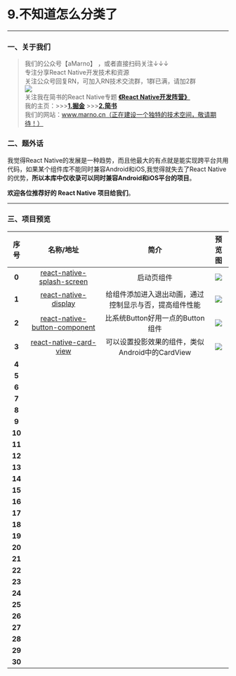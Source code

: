 # 9.不知道怎么分类了
*****
### 一、关于我们
>我们的公众号【aMarno】 ，或者直接扫码关注↓↓↓
</br>专注分享React Native开发技术和资源
</br>关注公众号回复RN，可加入RN技术交流群，1群已满，请加2群
</br>![](http://www.marno.cn)
</br>关注我在简书的React Native专题 **[《React Native开发阵营》](http://www.jianshu.com/c/b4ce1d706d1f)**
</br>我的主页：>>>**[1.掘金](https://gold.xitu.io/user/56c1c513c24aa800534e85f3)** >>>**[2.简书](http://www.jianshu.com/u/174a09ba6c25)**
</br>我们的网站：www.marno.cn（正在建设一个独特的技术空间，敬请期待！）

### 二、题外话
我觉得React Native的发展是一种趋势，而且他最大的有点就是能实现跨平台共用代码，如果某个组件库不能同时兼容Android和iOS,我觉得就失去了React Native的优势，**所以本库中仅收录可以同时兼容Android和iOS平台的项目**。

**欢迎各位推荐好的 React Native 项目给我们**。
*******
### 三、项目预览
|序号|名称/地址|简介|预览图|
|:---:|:---:|:---:|:---:|
|**0**|[react-native-splash-screen](https://github.com/crazycodeboy/react-native-splash-screen)|启动页组件|![](https://raw.githubusercontent.com/crazycodeboy/react-native-splash-screen/master/examples/Screenshots/react-native-splash-screen-iOS.gif)|
|**1**|[react-native-display](https://github.com/sundayhd/react-native-display)|给组件添加进入退出动画，通过控制显示与否，提高组件性能|![](https://cloud.githubusercontent.com/assets/9949238/22396351/f1452940-e55f-11e6-8e9b-ae26396c2051.gif)|
|**2**|[react-native-button-component](https://github.com/jacklam718/react-native-button-component)|比系统Button好用一点的Button组件|![](https://camo.githubusercontent.com/e5265dd258a6dc1a5cf5f0a4c5748d66bc4c5f49/68747470733a2f2f6a61636b6c616d3731382e6769746875622e696f2f72656163742d6e61746976652d627574746f6e2d636f6d706f6e656e742f6275696c642f766964656f2f627574746f6e2d64656d6f2e676966)|
|**3**|[react-native-card-view](https://github.com/jacklam718/react-native-card-view)|可以设置投影效果的组件，类似Android中的CardView|![](https://camo.githubusercontent.com/ba3bb6f707a538def6062e961750bc6cdeb0e78d/68747470733a2f2f7777772e64726f70626f782e636f6d2f732f39736566666a6b6967383635666f302f494d475f303336302e504e473f646c3d31)|
|**4**|[]()||![]()|
|**5**|[]()||![]()|
|**6**|[]()||![]()|
|**7**|[]()||![]()|
|**8**|[]()||![]()|
|**9**|[]()||![]()|
|**10**|[]()||![]()|
|**11**|[]()||![]()|
|**12**|[]()||![]()|
|**13**|[]()||![]()|
|**14**|[]()||![]()|
|**15**|[]()||![]()|
|**16**|[]()||![]()|
|**17**|[]()||![]()|
|**18**|[]()||![]()|
|**19**|[]()||![]()|
|**20**|[]()||![]()|
|**21**|[]()||![]()|
|**22**|[]()||![]()|
|**23**|[]()||![]()|
|**24**|[]()||![]()|
|**25**|[]()||![]()|
|**26**|[]()||![]()|
|**27**|[]()||![]()|
|**28**|[]()||![]()|
|**29**|[]()||![]()|
|**30**|[]()||![]()|
